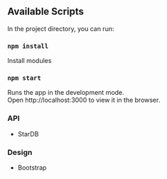 
## Available Scripts

In the project directory, you can run:

### `npm install`

Install modules

### `npm start`

Runs the app in the development mode.<br>
Open http://localhost:3000 to view it in the browser.

### API
 - StarDB

### Design
 - Bootstrap